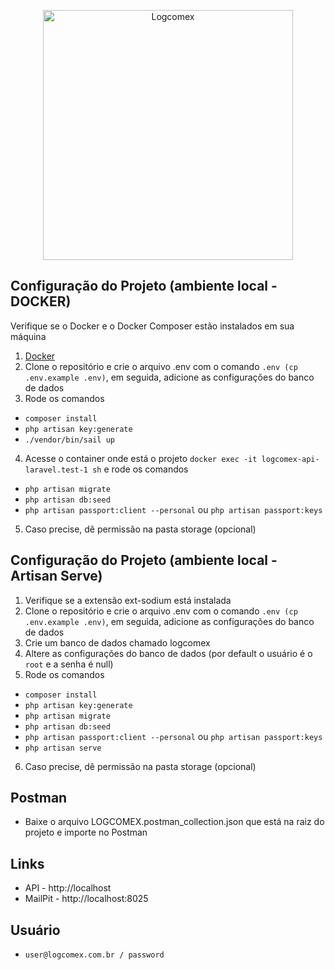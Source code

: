 <p align="center">
<img src="https://www.riverwoodcapital.com/wp-content/uploads/2024/01/logcomex-logo-website.png" width="400" alt="Logcomex">
</p>

## Configuração do Projeto (ambiente local - DOCKER)

Verifique se o Docker e o Docker Composer estão instalados em sua máquina

1. [Docker](https://www.docker.com/)
2. Clone o repositório e crie o arquivo .env com o comando ```.env (cp .env.example .env)```, em seguida, adicione as configurações do banco de dados
3. Rode os comandos 
- ```composer install```
- ```php artisan key:generate```
- ```./vendor/bin/sail up```
4. Acesse o container onde está o projeto ```docker exec -it logcomex-api-laravel.test-1 sh``` e rode os comandos  
- ```php artisan migrate```
- ```php artisan db:seed```
- ```php artisan passport:client --personal``` ou ```php artisan passport:keys```
5. Caso precise, dê permissão na pasta storage (opcional)

## Configuração do Projeto (ambiente local - Artisan Serve)
1. Verifique se a extensão  ext-sodium está instalada
2. Clone o repositório e crie o arquivo .env com o comando ```.env (cp .env.example .env)```, em seguida, adicione as configurações do banco de dados
3. Crie um banco de dados chamado logcomex
4. Altere as configurações do banco de dados (por default o usuário é o ```root``` e a senha é null)
5. Rode os comandos 
- ```composer install```
- ```php artisan key:generate``` 
- ```php artisan migrate```
- ```php artisan db:seed```
- ```php artisan passport:client --personal``` ou ```php artisan passport:keys```
- ```php artisan serve```
6. Caso precise, dê permissão na pasta storage (opcional)

## Postman
- Baixe o arquivo LOGCOMEX.postman_collection.json que está na raiz do projeto e importe no Postman

## Links

- API - http://localhost
- MailPit - http://localhost:8025

## Usuário

- ```user@logcomex.com.br / password```
